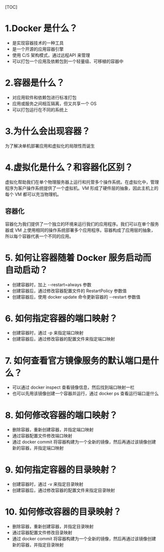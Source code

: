[TOC]

# 1.Docker 是什么？
- 是实现容器技术的一种工具
- 是一个开源的应用容器引擎
- 使用 C/S 架构模式，通过远程API 来管理
- 可以打包一个应用及依赖包到一个轻量级、可移植的容器中

# 2.容器是什么？
- 对应用软件和依赖包进行标准打包
- 应用或服务之间相互隔离，但又共享一个 OS
- 可以打包运行在不同的系统上

# 3.为什么会出现容器？
为了解决单机部署应用和虚拟化的局限性而诞生

# 4.虚拟化是什么？和容器化区别？

虚拟化帮助我们在单个物理服务器上运行和托管多个操作系统。在虚拟化中，管理程序为客户操作系统提供了一个虚拟机。VM 形成了硬件层的抽象，因此主机上的每个 VM 都可以充当物理机。

## 容器化

容器化为我们提供了一个独立的环境来运行我们的应用程序。我们可以在单个服务器或 VM 上使用相同的操作系统部署多个应用程序。容器构成了应用层的抽象，所以每个容器代表一个不同的应用。



# 5. 如何让容器随着 Docker 服务启动而自动启动？

- 创建容器时，加上 --restart=always 参数
- 创建容器后，通过修改容器配置文件的 RestartPolicy 参数值
- 创建容器后，使用 docker update 命令更新容器的 --restart 参数值

# 6. 如何指定容器的端口映射？
- 创建容器时，通过 -p 来指定端口映射
- 创建容器后，通过修改容器的配置文件来指定端口映射

# 7. 如何查看官方镜像服务的默认端口是什么？

- 可以通过 docker inspect 查看镜像信息，然后找到端口映射一栏
- 也可以先用该镜像创建一个容器并运行，通过 docker ps 查看运行端口是什么

# 8. 如何修改容器的端口映射？
- 删除容器，重新创建容器，并指定端口映射
- 通过容器配置文件修改端口映射
- 通过 docker commit 将容器构建为一个全新的镜像，然后再通过该镜像创建新的容器，并指定端口映射

# 9. 如何指定容器的目录映射？
- 创建容器时，通过 -v 来指定目录映射
- 创建容器后，通过修改容器的配置文件来指定目录映射

# 10. 如何修改容器的目录映射？
- 删除容器，重新创建容器，并指定目录映射
- 通过容器配置文件修改目录映射
- 通过 docker commit 将容器构建为一个全新的镜像，然后再通过该镜像创建新的容器，并指定目录映射





